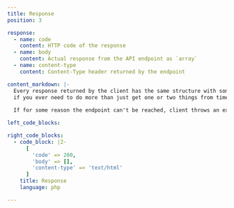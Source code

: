 ```yaml
---
title: Response
position: 3

response:
  - name: code
    content: HTTP code of the response
  - name: body
    content: Actual response from the API endpoint as `array`
  - name: content-type
    content: Content-Type header returned by the endpoint

content_markdown: |-
  Every response returned by the client has the same structure with some useful information which may come in handy
  if you ever need to do more than just get one or two things from time to time. Response is returned as an `array`.
  
  If for some reason the endpoint can't be reached, client throws an exception `RequestException` with the reason. 

left_code_blocks:

right_code_blocks:
  - code_block: |2-
      [
        'code' => 200,
        'body' => [],
        'content-type' => 'text/html'
      ]
    title: Response
    language: php

---
```

